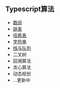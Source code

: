## Typescript算法

- [数组](./1.数组/1.二分查找)
- [链表](./2.链表/1.移除链表元素)
- [哈希表](./3.哈希表/1.有效的字母异位词.md)
- [字符串](./4.字符串/1.反转字符串.md)
- [栈与队列](./5.栈与队列/1.用栈实现队列.md)
- 二叉树
- 回溯算法
- 贪心算法
- 动态规划
- ...更新中